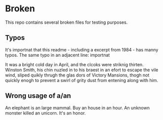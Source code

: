 # Broken

This repo contains several broken files for testing purposes.


## Typos

It's importnat that this readme - including a
excerpt from 1984 - has manny typos.
The same typo in an adjacent line: importnat

It was a bright cold day in April, and the clcoks were striknig thirten.
Winston Smith, his chin nuzled in to his braest in an efort to escape the
vile wind, sliped quikly thrugh the glas dors of Victory Mansions,
thogh not quickly enogh to prevent a swirl of grity dust from entening
along with him.


## Wrong usage of a/an

An elephant is an large mammal.
Buy an house in an hour.
An unknown monster killed an unicorn.
It's an honor.
